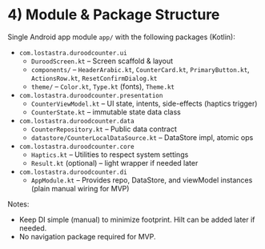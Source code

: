 # 4) Module & Package Structure

Single Android app module `app/` with the following packages (Kotlin):

- `com.lostastra.duroodcounter.ui`
  - `DuroodScreen.kt` – Screen scaffold & layout
  - `components/` – `HeaderArabic.kt`, `CounterCard.kt`, `PrimaryButton.kt`, `ActionsRow.kt`, `ResetConfirmDialog.kt`
  - `theme/` – `Color.kt`, `Type.kt` (fonts), `Theme.kt`
- `com.lostastra.duroodcounter.presentation`
  - `CounterViewModel.kt` – UI state, intents, side-effects (haptics trigger)
  - `CounterState.kt` – immutable state data class
- `com.lostastra.duroodcounter.data`
  - `CounterRepository.kt` – Public data contract
  - `datastore/CounterLocalDataSource.kt` – DataStore impl, atomic ops
- `com.lostastra.duroodcounter.core`
  - `Haptics.kt` – Utilities to respect system settings
  - `Result.kt` (optional) – light wrapper if needed later
- `com.lostastra.duroodcounter.di`
  - `AppModule.kt` – Provides repo, DataStore, and viewModel instances (plain manual wiring for MVP)

Notes:
- Keep DI simple (manual) to minimize footprint. Hilt can be added later if needed.
- No navigation package required for MVP.
